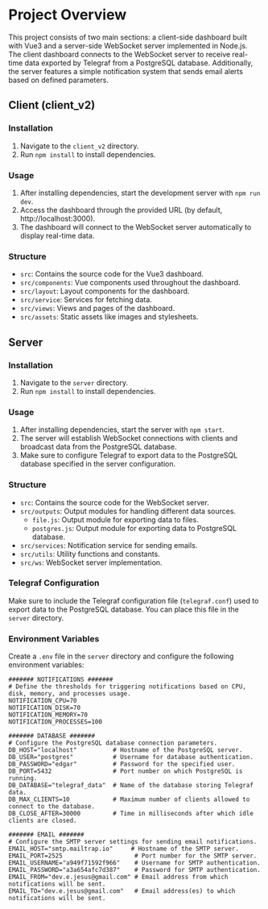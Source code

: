 # Project Overview

This project consists of two main sections: a client-side dashboard built with Vue3 and a server-side WebSocket server implemented in Node.js. The client dashboard connects to the WebSocket server to receive real-time data exported by Telegraf from a PostgreSQL database. Additionally, the server features a simple notification system that sends email alerts based on defined parameters.

## Client (client_v2)

### Installation

1. Navigate to the `client_v2` directory.
2. Run `npm install` to install dependencies.

### Usage

1. After installing dependencies, start the development server with `npm run dev`.
2. Access the dashboard through the provided URL (by default, http://localhost:3000).
3. The dashboard will connect to the WebSocket server automatically to display real-time data.

### Structure

- `src`: Contains the source code for the Vue3 dashboard.
- `src/components`: Vue components used throughout the dashboard.
- `src/layout`: Layout components for the dashboard.
- `src/service`: Services for fetching data.
- `src/views`: Views and pages of the dashboard.
- `src/assets`: Static assets like images and stylesheets.

## Server

### Installation

1. Navigate to the `server` directory.
2. Run `npm install` to install dependencies.

### Usage

1. After installing dependencies, start the server with `npm start`.
2. The server will establish WebSocket connections with clients and broadcast data from the PostgreSQL database.
3. Make sure to configure Telegraf to export data to the PostgreSQL database specified in the server configuration.

### Structure

- `src`: Contains the source code for the WebSocket server.
- `src/outputs`: Output modules for handling different data sources.
  - `file.js`: Output module for exporting data to files.
  - `postgres.js`: Output module for exporting data to PostgreSQL database.
- `src/services`: Notification service for sending emails.
- `src/utils`: Utility functions and constants.
- `src/ws`: WebSocket server implementation.

### Telegraf Configuration

Make sure to include the Telegraf configuration file (`telegraf.conf`) used to export data to the PostgreSQL database. You can place this file in the `server` directory.

### Environment Variables

Create a `.env` file in the `server` directory and configure the following environment variables:

```plaintext
####### NOTIFICATIONS #######
# Define the thresholds for triggering notifications based on CPU, disk, memory, and processes usage.
NOTIFICATION_CPU=70
NOTIFICATION_DISK=70
NOTIFICATION_MEMORY=70
NOTIFICATION_PROCESSES=100

####### DATABASE #######
# Configure the PostgreSQL database connection parameters.
DB_HOST="localhost"          # Hostname of the PostgreSQL server.
DB_USER="postgres"           # Username for database authentication.
DB_PASSWORD="edgar"          # Password for the specified user.
DB_PORT=5432                 # Port number on which PostgreSQL is running.
DB_DATABASE="telegraf_data"  # Name of the database storing Telegraf data.
DB_MAX_CLIENTS=10            # Maximum number of clients allowed to connect to the database.
DB_CLOSE_AFTER=30000         # Time in milliseconds after which idle clients are closed.

####### EMAIL #######
# Configure the SMTP server settings for sending email notifications.
EMAIL_HOST="smtp.mailtrap.io"     # Hostname of the SMTP server.
EMAIL_PORT=2525                    # Port number for the SMTP server.
EMAIL_USERNAME="a949f71592f966"    # Username for SMTP authentication.
EMAIL_PASSWORD="a3a654afc7d387"    # Password for SMTP authentication.
EMAIL_FROM="dev.e.jesus@gmail.com" # Email address from which notifications will be sent.
EMAIL_TO="dev.e.jesus@gmail.com"   # Email address(es) to which notifications will be sent.
